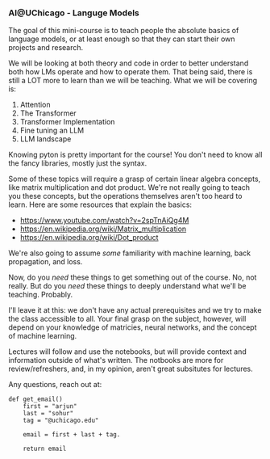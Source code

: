 ### AI@UChicago - Languge Models

The goal of this mini-course is to teach people the absolute basics of language models, or at least enough so that they can start their own projects and research.

We will be looking at both theory and code in order to better understand both how LMs operate and how to operate them.  That being said, there is still a LOT more to learn than we will be teaching.  What we will be covering is:

1. Attention
2. The Transformer
3. Transformer Implementation
4. Fine tuning an LLM
5. LLM landscape

Knowing pyton is pretty important for the course!  You don't need to know all the fancy libraries, mostly just the syntax.

Some of these topics will require a grasp of certain linear algebra concepts, like matrix multiplication and dot product.  We're not really going to teach you these concepts, but the operations themselves aren't too heard to learn.
Here are some resources that explain the basics:
 - https://www.youtube.com/watch?v=2spTnAiQg4M
 - https://en.wikipedia.org/wiki/Matrix_multiplication
 - https://en.wikipedia.org/wiki/Dot_product

We're also going to assume *some* familiarity with machine learning, back propagation, and loss.

Now, do you *need* these things to get something out of the course.  No, not really.  But do you *need* these things to deeply understand what we'll be teaching.  Probably.

I'll leave it at this: we don't have any actual prerequisites and we try to make the class accessible to all.  Your final grasp on the subject, however, will depend on your knowledge of
matricies, neural networks, and the concept of machine learning.

Lectures will follow and use the notebooks, but will provide context and information outside of what's written.  The notbooks are more for
review/refreshers, and, in my opinion, aren't great subsitutes for lectures.

Any questions, reach out at:

```
def get_email()
    first = "arjun"
    last = "sohur"
    tag = "@uchicago.edu"

    email = first + last + tag.

    return email
```
